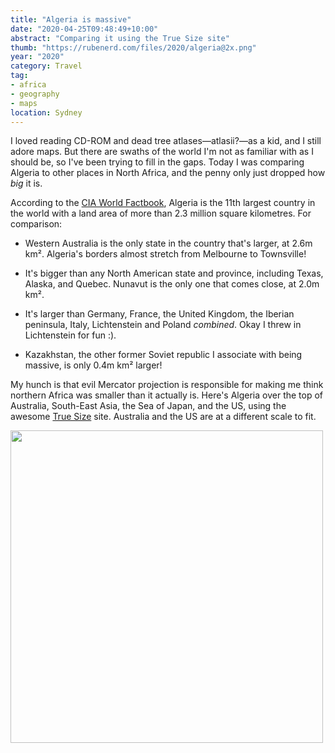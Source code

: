 ```yaml
---
title: "Algeria is massive"
date: "2020-04-25T09:48:49+10:00"
abstract: "Comparing it using the True Size site"
thumb: "https://rubenerd.com/files/2020/algeria@2x.png"
year: "2020"
category: Travel
tag:
- africa
- geography
- maps
location: Sydney
---
```

I loved reading CD-ROM and dead tree atlases&mdash;atlasii?&mdash;as a kid, and I still adore maps. But there are swaths of the world I'm not as familiar with as I should be, so I've been trying to fill in the gaps. Today I was comparing Algeria to other places in North Africa, and the penny only just dropped how *big* it is.

According to the [CIA World Factbook](https://www.cia.gov/library/publications/the-world-factbook/geos/ag.html), Algeria is the 11th largest country in the world with a land area of more than 2.3 million square kilometres. For comparison:

* Western Australia is the only state in the country that's larger, at 2.6m km². Algeria's borders almost stretch from Melbourne to Townsville! 

* It's bigger than any North American state and province, including Texas, Alaska, and Quebec. Nunavut is the only one that comes close, at 2.0m km².

* It's larger than Germany, France, the United Kingdom, the Iberian peninsula, Italy, Lichtenstein and Poland *combined*. Okay I threw in Lichtenstein for fun :).

* Kazakhstan, the other former Soviet republic I associate with being massive, is only 0.4m km² larger!

My hunch is that evil Mercator projection is responsible for making me think northern Africa was smaller than it actually is. Here's Algeria over the top of Australia, South-East Asia, the Sea of Japan, and the US, using the awesome [True Size](https://thetruesize.com) site. Australia and the US are at a different scale to fit.

<p><img src="https://rubenerd.com/files/2020/algeria@2x.png" alt="" style="width:500px; height:500px;" /></p>

